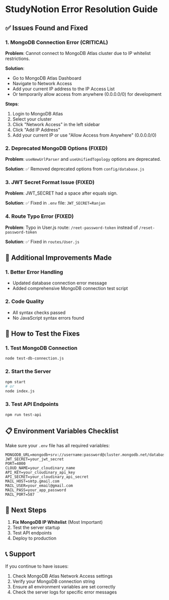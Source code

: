 # StudyNotion Error Resolution Guide

## ✅ Issues Found and Fixed

### 1. **MongoDB Connection Error** (CRITICAL)
**Problem**: Cannot connect to MongoDB Atlas cluster due to IP whitelist restrictions.

**Solution**: 
- Go to MongoDB Atlas Dashboard
- Navigate to Network Access
- Add your current IP address to the IP Access List
- Or temporarily allow access from anywhere (0.0.0.0/0) for development

**Steps**:
1. Login to MongoDB Atlas
2. Select your cluster
3. Click "Network Access" in the left sidebar
4. Click "Add IP Address"
5. Add your current IP or use "Allow Access from Anywhere" (0.0.0.0/0)

### 2. **Deprecated MongoDB Options** (FIXED)
**Problem**: `useNewUrlParser` and `useUnifiedTopology` options are deprecated.

**Solution**: ✅ Removed deprecated options from `config/database.js`

### 3. **JWT Secret Format Issue** (FIXED)
**Problem**: JWT_SECRET had a space after equals sign.

**Solution**: ✅ Fixed in `.env` file: `JWT_SECRET=Ranjan`

### 4. **Route Typo Error** (FIXED)
**Problem**: Typo in User.js route: `/reet-password-token` instead of `/reset-password-token`

**Solution**: ✅ Fixed in `routes/User.js`

## 🔧 Additional Improvements Made

### 1. **Better Error Handling**
- Updated database connection error message
- Added comprehensive MongoDB connection test script

### 2. **Code Quality**
- All syntax checks passed
- No JavaScript syntax errors found

## 🚀 How to Test the Fixes

### 1. **Test MongoDB Connection**
```bash
node test-db-connection.js
```

### 2. **Start the Server**
```bash
npm start
# or
node index.js
```

### 3. **Test API Endpoints**
```bash
npm run test-api
```

## 📋 Environment Variables Checklist

Make sure your `.env` file has all required variables:

```env
MONGODB_URL=mongodb+srv://username:password@cluster.mongodb.net/database
JWT_SECRET=your_jwt_secret
PORT=4000
CLOUD_NAME=your_cloudinary_name
API_KEY=your_cloudinary_api_key
API_SECRET=your_cloudinary_api_secret
MAIL_HOST=smtp.gmail.com
MAIL_USER=your_email@gmail.com
MAIL_PASS=your_app_password
MAIL_PORT=587
```

## 🎯 Next Steps

1. **Fix MongoDB IP Whitelist** (Most Important)
2. Test the server startup
3. Test API endpoints
4. Deploy to production

## 📞 Support

If you continue to have issues:
1. Check MongoDB Atlas Network Access settings
2. Verify your MongoDB connection string
3. Ensure all environment variables are set correctly
4. Check the server logs for specific error messages 
